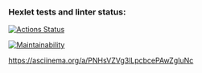 ### Hexlet tests and linter status:
[![Actions Status](https://github.com/D-9341/frontend-project-44/actions/workflows/hexlet-check.yml/badge.svg)](https://github.com/D-9341/frontend-project-44/actions)

[![Maintainability](https://api.codeclimate.com/v1/badges/878cfd0e34dcdeb6c3c9/maintainability)](https://codeclimate.com/github/D-9341/frontend-project-44/maintainability)

https://asciinema.org/a/PNHsVZVg3lLpcbcePAwZgIuNc